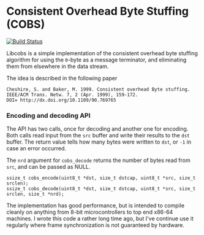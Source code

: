 # Consistent Overhead Byte Stuffing (COBS)

[![Build Status](https://travis-ci.org/aki5/libcobs.svg?branch=master)](https://travis-ci.org/aki5/libcobs)

Libcobs is a simple implementation of the consistent overhead byte stuffing algorithm for using the `0`-byte as a message terminator, and eliminating them from elsewhere in the data stream.

The idea is described in the following paper

```
Cheshire, S. and Baker, M. 1999. Consistent overhead Byte stuffing.
IEEE/ACM Trans. Netw. 7, 2 (Apr. 1999), 159-172.
DOI= http://dx.doi.org/10.1109/90.769765
```

### Encoding and decoding API

The API has two calls, once for decoding and another one for encoding.
Both calls read input from the `src` buffer and write their results to the `dst` buffer. The return value tells how many bytes were written to `dst`, or `-1` in case an error occurred.

The `nrd` argument for `cobs_decode` returns the number of bytes read from `src`, and can be passed as NULL.

```
ssize_t cobs_encode(uint8_t *dst, size_t dstcap, uint8_t *src, size_t srclen);
ssize_t cobs_decode(uint8_t *dst, size_t dstcap, uint8_t *src, size_t srclen, size_t *nrd);
```

The implementation has good performance, but is intended to compile cleanly on anything from 8-bit microcontrollers to top end x86-64 machines. I wrote this code a rather long time ago, but I've continue use it regularly where frame synchronization is not guaranteed by hardware.